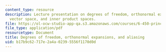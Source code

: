 ```yaml
---
content_type: resource
description: Lecture presentation on degrees of freedom, orthonormal expansions, aliasing,
  vector space, and inner product spaces.
file: https://ol-ocw-studio-app-qa.s3.amazonaws.com/courses/6-450-principles-of-digital-communication-i-fall-2009/b17b9c62717e2a4a02395556f1170d0d_MIT6_450F09_slide10.pdf
file_type: application/pdf
resourcetype: Document
title: Degrees of freedom, orthonormal expansions, and aliasing
uid: b17b9c62-717e-2a4a-0239-5556f1170d0d
---
```

